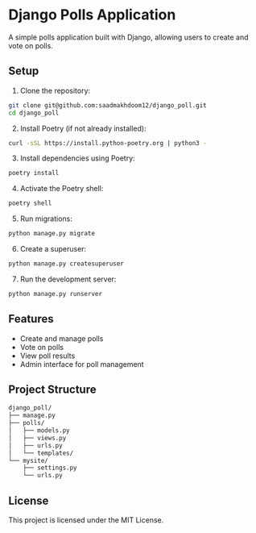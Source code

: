 # Django Polls Application

A simple polls application built with Django, allowing users to create and
vote on polls.

## Setup

1. Clone the repository:

```bash
git clone git@github.com:saadmakhdoom12/django_poll.git
cd django_poll
```

2. Install Poetry (if not already installed):

```bash
curl -sSL https://install.python-poetry.org | python3 -
```

3. Install dependencies using Poetry:

```bash
poetry install
```

4. Activate the Poetry shell:

```bash
poetry shell
```

5. Run migrations:

```bash
python manage.py migrate
```

6. Create a superuser:

```bash
python manage.py createsuperuser
```

7. Run the development server:

```bash
python manage.py runserver
```

## Features

- Create and manage polls
- Vote on polls
- View poll results
- Admin interface for poll management

## Project Structure

```bash
django_poll/
├── manage.py
├── polls/
│   ├── models.py
│   ├── views.py
│   ├── urls.py
│   └── templates/
└── mysite/
    ├── settings.py
    └── urls.py
```

## License

This project is licensed under the MIT License.
